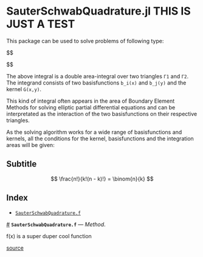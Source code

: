 
<a id='SauterSchwabQuadrature.jl-THIS-IS-JUST-A-TEST-1'></a>

# SauterSchwabQuadrature.jl  THIS IS JUST A TEST


This package can be used to solve problems of following type:


$$

$$


The above integral is a double area-integral over two triangles `Γ1` and `Γ2`. The integrand consists of two basisfunctions `b_i(x)` and `b_j(y)` and the kernel `G(x,y)`.   


This kind of integral often appears in the area of Boundary Element Methods for solving elliptic partial differential equations and can be interpretated as the interaction of the two basisfunctions on their respective triangles.


As the solving algorithm works for a wide range of basisfunctions and kernels, all the conditions for the kernel, basisfunctions and the integration areas will be given:  


<a id='Subtitle-1'></a>

## Subtitle


$$
\frac{n!}{k!(n - k)!} = \binom{n}{k}
$$


<a id='Index-1'></a>

## Index

- [`SauterSchwabQuadrature.f`](index.md#SauterSchwabQuadrature.f-Tuple{Any})

<a id='SauterSchwabQuadrature.f-Tuple{Any}' href='#SauterSchwabQuadrature.f-Tuple{Any}'>#</a>
**`SauterSchwabQuadrature.f`** &mdash; *Method*.



f(x) is a super duper cool function


<a target='_blank' href='https://github.com/ga96tik/SauterSchwabQuadrature.jl/tree/d1a0975fe1f96e96777df19c4d61f7fe4d849c6e/src/f.jl#L4-L6' class='documenter-source'>source</a><br>

